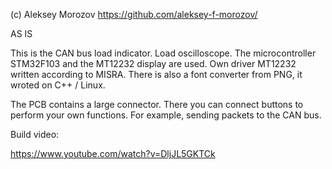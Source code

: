 (c) Aleksey Morozov https://github.com/aleksey-f-morozov/

AS IS

This is the CAN bus load indicator. Load oscilloscope. The microcontroller STM32F103 and the MT12232 
display are used. Own driver MT12232 written according to MISRA. There is also a font converter 
from PNG, it wroted on C++ / Linux.

The PCB contains a large connector. There you can connect buttons to perform your own functions.
For example, sending packets to the CAN bus.

Build video:

https://www.youtube.com/watch?v=DljJL5GKTCk
